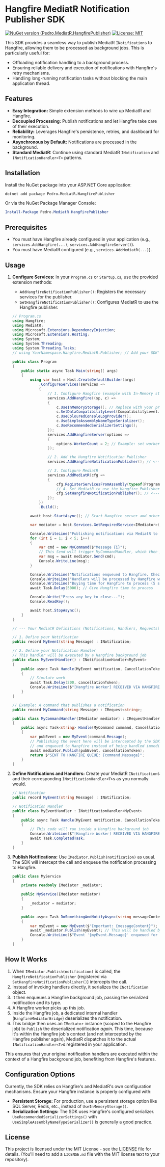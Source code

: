 # Hangfire MediatR Notification Publisher SDK

[![NuGet version (Pedro.MediatR.HangfirePublisher)](https://img.shields.io/nuget/v/Pedro.MediatR.HangfirePublisher.svg?style=flat-square)](https://www.nuget.org/packages/Pedro.MediatR.HangfirePublisher/)
[![License: MIT](https://img.shields.io/badge/License-MIT-yellow.svg)](https://opensource.org/licenses/MIT)

This SDK provides a seamless way to publish MediatR `INotification`s to Hangfire, allowing them to be processed as background jobs. This is particularly useful for:

*   Offloading notification handling to a background process.
*   Ensuring reliable delivery and execution of notifications with Hangfire's retry mechanisms.
*   Handling long-running notification tasks without blocking the main application thread.

## Features

*   **Easy Integration:** Simple extension methods to wire up MediatR and Hangfire.
*   **Decoupled Processing:** Publish notifications and let Hangfire take care of their execution.
*   **Reliability:** Leverages Hangfire's persistence, retries, and dashboard for monitoring.
*   **Asynchronous by Default:** Notifications are processed in the background.
*   **Standard MediatR:** Continue using standard MediatR `INotification` and `INotificationHandler<T>` patterns.

## Installation

Install the NuGet package into your ASP.NET Core application:

```bash
dotnet add package Pedro.MediatR.HangfirePublisher
```
Or via the NuGet Package Manager Console:
```powershell
Install-Package Pedro.MediatR.HangfirePublisher
```

## Prerequisites

*   You must have Hangfire already configured in your application (e.g., `services.AddHangfire(...)`, `services.AddHangfireServer()`).
*   You must have MediatR configured (e.g., `services.AddMediatR(...)`).

## Usage

1.  **Configure Services:**
    In your `Program.cs` or `Startup.cs`, use the provided extension methods:
    *   `AddHangfireNotificationPublisher()`: Registers the necessary services for the publisher.
    *   `SetHangfireNotificationPublisher()`: Configures MediatR to use the Hangfire publisher.

    ```csharp
    // Program.cs
    using Hangfire;
    using MediatR;
    using Microsoft.Extensions.DependencyInjection;
    using Microsoft.Extensions.Hosting;
    using System;
    using System.Threading;
    using System.Threading.Tasks;
    // using YourNamespace.Hangfire.MediatR.Publisher; // Add your SDK's namespace

    public class Program
    {
        public static async Task Main(string[] args)
        {
            using var host = Host.CreateDefaultBuilder(args)
                .ConfigureServices(services =>
                {
                    // 1. Configure Hangfire (example with In-Memory storage)
                    services.AddHangfire((sp, c) =>
                    {
                        c.UseInMemoryStorage(); // Replace with your preferred storage
                        c.SetDataCompatibilityLevel(CompatibilityLevel.Version_180);
                        c.UseColouredConsoleLogProvider();
                        c.UseSimpleAssemblyNameTypeSerializer();
                        c.UseRecommendedSerializerSettings();
                    });
                    services.AddHangfireServer(options =>
                    {
                        options.WorkerCount = 2; // Example: set worker count
                    });

                    // 2. Add the Hangfire Notification Publisher
                    services.AddHangfireNotificationPublisher(); // <--- SDK Integration

                    // 3. Configure MediatR
                    services.AddMediatR(cfg =>
                    {
                        cfg.RegisterServicesFromAssembly(typeof(Program).Assembly);
                        // 4. Set MediatR to use the Hangfire Publisher
                        cfg.SetHangfireNotificationPublisher(); // <--- SDK Integration
                    });
                })
                .Build();

            await host.StartAsync(); // Start Hangfire server and other hosted services

            var mediator = host.Services.GetRequiredService<IMediator>();

            Console.WriteLine("Publishing notifications via MediatR to Hangfire...");
            for (int i = 1; i < 5; i++)
            {
                var cmd = new MyCommand($"Message {i}");
                // This Send will trigger MyCommandHandler, which then publishes MyEvent
                var msg = await mediator.Send(cmd);
                Console.WriteLine(msg);
            }

            Console.WriteLine("Notifications enqueued to Hangfire. Check Hangfire Dashboard (if configured).");
            Console.WriteLine("Handlers will be processed by Hangfire workers.");
            Console.WriteLine("Buying time for Hangfire to process (5 seconds)...");
            await Task.Delay(5000); // Give Hangfire time to process

            Console.Write("Press any key to close...");
            Console.ReadKey();

            await host.StopAsync();
        }
    }

    // --- Your MediatR Definitions (Notifications, Handlers, Requests) ---

    // 1. Define your Notification
    public record MyEvent(string Message) : INotification;

    // 2. Define your Notification Handler
    // This handler will be executed by a Hangfire background job
    public class MyEventHandler() : INotificationHandler<MyEvent>
    {
        public async Task Handle(MyEvent notification, CancellationToken cancellationToken)
        {
            // Simulate work
            await Task.Delay(200, cancellationToken);
            Console.WriteLine($"[Hangfire Worker] RECEIVED VIA HANGFIRE: {notification.Message} on Thread {Thread.CurrentThread.ManagedThreadId}");
        }
    }

    // Example: A command that publishes a notification
    public record MyCommand(string Message) : IRequest<string>;

    public class MyCommandHandler(IMediator mediator) : IRequestHandler<MyCommand, string>
    {
        public async Task<string> Handle(MyCommand command, CancellationToken cancellationToken)
        {
            var pubEvent = new MyEvent(command.Message);
            // Publishing the event here will be intercepted by the SDK
            // and enqueued to Hangfire instead of being handled immediately in-process.
            await mediator.Publish(pubEvent, cancellationToken);
            return $"SENT TO HANGFIRE QUEUE: {command.Message}";
        }
    }
    ```

2.  **Define Notifications and Handlers:**
    Create your MediatR `INotification`s and their corresponding `INotificationHandler<T>`s as you normally would.

    ```csharp
    // Notification
    public record MyEvent(string Message) : INotification;

    // Notification Handler
    public class MyEventHandler : INotificationHandler<MyEvent>
    {
        public async Task Handle(MyEvent notification, CancellationToken cancellationToken)
        {
            // This code will run inside a Hangfire background job
            Console.WriteLine($"[Hangfire Worker] RECEIVED VIA HANGFIRE: {notification.Message}");
            await Task.CompletedTask;
        }
    }
    ```

3.  **Publish Notifications:**
    Use `IMediator.Publish(notification)` as usual. The SDK will intercept the call and enqueue the notification processing to Hangfire.

    ```csharp
    public class MyService
    {
        private readonly IMediator _mediator;

        public MyService(IMediator mediator)
        {
            _mediator = mediator;
        }

        public async Task DoSomethingAndNotifyAsync(string messageContent)
        {
            var myEvent = new MyEvent($"Important: {messageContent}");
            await _mediator.Publish(myEvent); // This will be handled by Hangfire
            Console.WriteLine($"Event '{myEvent.Message}' enqueued for Hangfire processing.");
        }
    }
    ```

## How It Works

1.  When `IMediator.Publish(notification)` is called, the `HangfireNotificationPublisher` (registered via `SetHangfireNotificationPublisher()`) intercepts the call.
2.  Instead of invoking handlers directly, it serializes the `INotification` object.
3.  It then enqueues a Hangfire background job, passing the serialized notification and its type.
4.  A Hangfire worker picks up this job.
5.  Inside the Hangfire job, a dedicated internal handler (`HangfireMediatorBridge`) deserializes the notification.
6.  This bridge then uses an `IMediator` instance (scoped to the Hangfire job) to `Publish` the deserialized notification *again*. This time, because it's within the Hangfire job's context (and not intercepted by the Hangfire publisher again), MediatR dispatches it to the actual `INotificationHandler<T>`s registered in your application.

This ensures that your original notification handlers are executed within the context of a Hangfire background job, benefiting from Hangfire's features.

## Configuration Options

Currently, the SDK relies on Hangfire's and MediatR's own configuration mechanisms.
Ensure your Hangfire instance is properly configured with:
*   **Persistent Storage:** For production, use a persistent storage option like SQL Server, Redis, etc., instead of `UseInMemoryStorage()`.
*   **Serialization Settings:** The SDK uses Hangfire's configured serializer. `UseRecommendedSerializerSettings()` with `UseSimpleAssemblyNameTypeSerializer()` is generally a good practice.
## License

This project is licensed under the MIT License - see the [LICENSE](LICENSE.md) file for details.
(You'll need to add a `LICENSE.md` file with the MIT license text to your repository).
```
